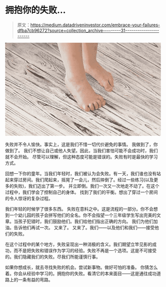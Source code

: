 # 拥抱你的失败…

> 原文：<https://medium.datadriveninvestor.com/embrace-your-failures-dfba7cb96272?source=collection_archive---------31----------------------->

![](img/597de9ffe4a518a7c4873bb7c3cb70f9.png)

失败并不令人愉快。事实上，这是我们不惜一切代价避免的事情。
我做到了，你做到了。
我们不想让自己或他人失望。因此，当我们害怕可能不会成功时，我们就不会开始。
尽管可以理解，但这种态度可能是错误的。失败有时是最快的学习方式。

回想一下你的童年。当我们年轻时，我们被认为会失败。有一天，我们谁也没有站起来穿过房间。我们爬起来，摇晃了一会儿，然后摔倒了。经过一些练习(以及更多的失败)，我们迈出了第一步。
并立即倒。我们一次又一次地走不动了。在这个过程中，我们学会了控制自己的身体。
找到了我们的平衡。想出了穿过一个房间的令人惊讶的复杂过程。

我们年轻的时候学了很多东西。
失败在意料之中。这是流程的一部分。你不会想到一个幼儿园的孩子会拼写他们的全名。你不会指望一个三年级学生写出完美的文章。当孩子犯错时，我们鼓励他们。我们给他们指出正确的方向。
我们为他们加油。告诉他们再试一次。
又来了。
又来了。我们——以及他们和我们——接受他们的失败。

在这个过程中的某个地方，失败呈现出一种消极的含义。我们期望立竿见影的成功，而不是把失败和错误作为学习的经验。失败不再是一个选项。这是不可接受的。我们隐藏我们的失败。尽我们所能谨慎行事。

如果你想成长，就去寻找失败的机会。尝试新事物。做好可怕的准备。
你猜怎么着。你会从经验中学习的。拥抱你的失败。看清它的本来面目——这是通往成功道路上的一条有益的弯路。